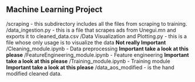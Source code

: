 ## Machine Learning Project

/scraping - this subdirectory includes all the files from scraping to training.
    /data_ingestion.py - this is a file that scrapes ads from Unegui.mn and exports it to cleaned_data.csv
    /Data Visualization and Plotting.py - this is a file whose only usage is to visualize the data **Not really Important**
    /Cleaning_module.ipynb - Data preprocessing **Important take a look at this please**
    /FeatureEngineering_module.ipynb - Feature engineering **Important take a look at this please**
    /Training_module.ipynb - Training module **Important take a look at this please**
    /data_aos_modified - is the hand modified cleaned data.
